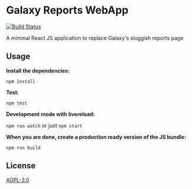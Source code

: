 # Galaxy Reports WebApp

[![Build Status](https://travis-ci.org/erasche/galaxy-reports.svg?branch=master)](https://travis-ci.org/erasche/galaxy-reports)

A minimal React JS application to replace Galaxy's sluggish reports page

## Usage

__Install the dependencies:__

`npm install`

__Test:__

`npm test`

__Development mode with livereload:__

`npm run watch` or just `npm start`

__When you are done, create a production ready version of the JS bundle:__

`npm run build`

## License

[AGPL-3.0](http://opensource.org/licenses/AGPL-3.0)
